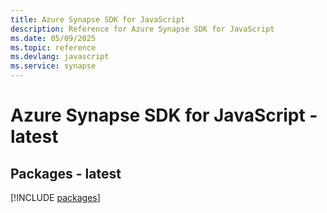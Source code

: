 ```yaml
---
title: Azure Synapse SDK for JavaScript
description: Reference for Azure Synapse SDK for JavaScript
ms.date: 05/09/2025
ms.topic: reference
ms.devlang: javascript
ms.service: synapse
---
```

# Azure Synapse SDK for JavaScript - latest
## Packages - latest
[!INCLUDE [packages](synapse-index.md)]